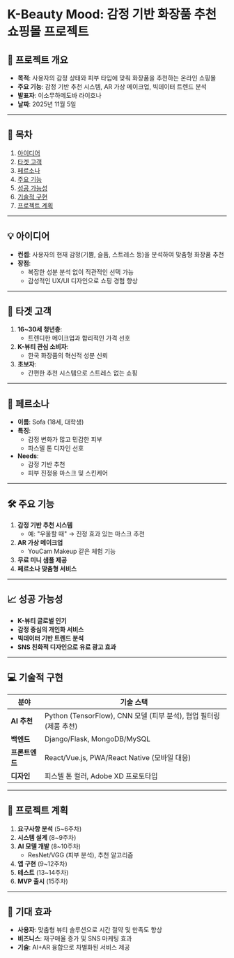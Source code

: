 # K-Beauty Mood: 감정 기반 화장품 추천 쇼핑몰 프로젝트

## 📌 프로젝트 개요
- **목적**: 사용자의 감정 상태와 피부 타입에 맞춰 화장품을 추천하는 온라인 쇼핑몰  
- **주요 기능**: 감정 기반 추천 시스템, AR 가상 메이크업, 빅데이터 트렌드 분석  
- **발표자**: 이소무하메도바 라이호나  
- **날짜**: 2025년 11월 5일  

---

## 📑 목차
1. [아이디어](#-아이디어)  
2. [타겟 고객](#-타겟-고객)  
3. [페르소나](#-페르소나)  
4. [주요 기능](#-주요-기능)  
5. [성공 가능성](#-성공-가능성)  
6. [기술적 구현](#-기술적-구현)  
7. [프로젝트 계획](#-프로젝트-계획)  

---

## 💡 아이디어
- **컨셉**: 사용자의 현재 감정(기쁨, 슬픔, 스트레스 등)을 분석하여 맞춤형 화장품 추천  
- **장점**:  
  - 복잡한 성분 분석 없이 직관적인 선택 가능  
  - 감성적인 UX/UI 디자인으로 쇼핑 경험 향상  

---

## 🎯 타겟 고객
1. **16~30세 청년층**:  
   - 트렌디한 메이크업과 합리적인 가격 선호  
2. **K-뷰티 관심 소비자**:  
   - 한국 화장품의 혁신적 성분 신뢰  
3. **초보자**:  
   - 간편한 추천 시스템으로 스트레스 없는 쇼핑  

---

## 👤 페르소나
- **이름**: Sofa (18세, 대학생)  
- **특징**:  
  - 감정 변화가 많고 민감한 피부  
  - 파스텔 톤 디자인 선호  
- **Needs**:  
  - 감정 기반 추천  
  - 피부 진정용 마스크 및 스킨케어  

---

## 🛠 주요 기능
1. **감정 기반 추천 시스템**  
   - 예: "우울할 때" → 진정 효과 있는 마스크 추천  
2. **AR 가상 메이크업**  
   - YouCam Makeup 같은 체험 기능  
3. **무료 미니 샘플 제공**  
4. **페르소나 맞춤형 서비스**  

---

## 📈 성공 가능성
- **K-뷰티 글로벌 인기**  
- **감정 중심의 개인화 서비스**  
- **빅데이터 기반 트렌드 분석**  
- **SNS 친화적 디자인으로 유료 광고 효과**  

---

## 💻 기술적 구현
| 분야          | 기술 스택                                                                 |
|---------------|--------------------------------------------------------------------------|
| **AI 추천**   | Python (TensorFlow), CNN 모델 (피부 분석), 협업 필터링 (제품 추천)       |
| **백엔드**    | Django/Flask, MongoDB/MySQL                                             |
| **프론트엔드**| React/Vue.js, PWA/React Native (모바일 대응)                            |
| **디자인**    | 피스텔 톤 컬러, Adobe XD 프로토타입                                     |

---

## 📅 프로젝트 계획
1. **요구사항 분석** (5~6주차)  
2. **시스템 설계** (8~9주차)  
3. **AI 모델 개발** (8~10주차)  
   - ResNet/VGG (피부 분석), 추천 알고리즘  
4. **앱 구현** (9~12주차)  
5. **테스트** (13~14주차)  
6. **MVP 출시** (15주차)  

---

## 🌟 기대 효과
- **사용자**: 맞춤형 뷰티 솔루션으로 시간 절약 및 만족도 향상  
- **비즈니스**: 재구매율 증가 및 SNS 마케팅 효과  
- **기술**: AI+AR 융합으로 차별화된 서비스 제공  
